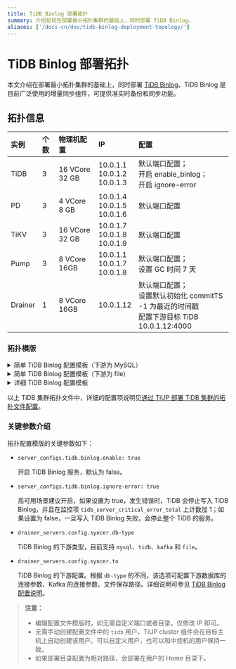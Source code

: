 ```yaml
---
title: TiDB Binlog 部署拓扑
summary: 介绍如何在部署最小拓扑集群的基础上，同时部署 TiDB Binlog。
aliases: ['/docs-cn/dev/tidb-binlog-deployment-topology/']
---
```


# TiDB Binlog 部署拓扑

本文介绍在部署最小拓扑集群的基础上，同时部署 [TiDB Binlog](/tidb-binlog/tidb-binlog-overview.md)。TiDB Binlog 是目前广泛使用的增量同步组件，可提供准实时备份和同步功能。

## 拓扑信息

| 实例 |个数| 物理机配置 | IP | 配置 |
| :-- | :-- | :-- | :-- | :-- |
|TiDB | 3 | 16 VCore 32 GB | 10.0.1.1 <br/> 10.0.1.2 <br/> 10.0.1.3 | 默认端口配置；<br/>开启 enable_binlog； <br/> 开启 ignore-error |
| PD | 3 | 4 VCore 8 GB | 10.0.1.4 <br/> 10.0.1.5 <br/> 10.0.1.6 | 默认端口配置 |
| TiKV | 3 | 16 VCore 32 GB | 10.0.1.7 <br/> 10.0.1.8 <br/> 10.0.1.9 | 默认端口配置 |
| Pump| 3 |8 VCore 16GB |10.0.1.1 <br/> 10.0.1.7 <br/> 10.0.1.8 | 默认端口配置； <br/> 设置 GC 时间 7 天 |
| Drainer | 1 | 8 VCore 16GB | 10.0.1.12 | 默认端口配置；<br/> 设置默认初始化 commitTS -1 为最近的时间戳 <br/> 配置下游目标 TiDB 10.0.1.12:4000 |

### 拓扑模版

<details>
<summary>简单 TiDB Binlog 配置模板（下游为 MySQL）</summary>

```yaml
# # Global variables are applied to all deployments and used as the default value of
# # the deployments if a specific deployment value is missing.
global:
  user: "tidb"
  ssh_port: 22
  deploy_dir: "/tidb-deploy"
  data_dir: "/tidb-data"

server_configs:
  tidb:
    binlog.enable: true
    binlog.ignore-error: true

pd_servers:
  - host: 10.0.1.4
  - host: 10.0.1.5
  - host: 10.0.1.6
tidb_servers:
  - host: 10.0.1.1
  - host: 10.0.1.2
  - host: 10.0.1.3
tikv_servers:
  - host: 10.0.1.7
  - host: 10.0.1.8
  - host: 10.0.1.9

pump_servers:
  - host: 10.0.1.1
  - host: 10.0.1.2
  - host: 10.0.1.3
drainer_servers:
  - host: 10.0.1.12
    config:
      syncer.db-type: "tidb"
      syncer.to.host: "10.0.1.12"
      syncer.to.user: "root"
      syncer.to.password: ""
      syncer.to.port: 4000

monitoring_servers:
  - host: 10.0.1.10

grafana_servers:
  - host: 10.0.1.10

alertmanager_servers:
  - host: 10.0.1.10
```

</details>

<details>
<summary>简单 TiDB Binlog 配置模板（下游为 file）</summary>

```yaml
# # Global variables are applied to all deployments and used as the default value of
# # the deployments if a specific deployment value is missing.
global:
  user: "tidb"
  ssh_port: 22
  deploy_dir: "/tidb-deploy"
  data_dir: "/tidb-data"

server_configs:
  tidb:
    binlog.enable: true
    binlog.ignore-error: true

pd_servers:
  - host: 10.0.1.4
  - host: 10.0.1.5
  - host: 10.0.1.6
tidb_servers:
  - host: 10.0.1.1
  - host: 10.0.1.2
  - host: 10.0.1.3
tikv_servers:
  - host: 10.0.1.7
  - host: 10.0.1.8
  - host: 10.0.1.9

pump_servers:
  - host: 10.0.1.1
  - host: 10.0.1.2
  - host: 10.0.1.3
drainer_servers:
  - host: 10.0.1.12
    # drainer meta data directory path
    data_dir: "/path/to/save/data"
    config:
      syncer.db-type: "file"
      # directory to save binlog file, default same as data-dir(save checkpoint file) if this is not configured.
      # syncer.to.dir: "/path/to/save/binlog"

monitoring_servers:
  - host: 10.0.1.10

grafana_servers:
  - host: 10.0.1.10

alertmanager_servers:
  - host: 10.0.1.10
```

</details>

<details>
<summary>详细 TiDB Binlog 配置模板</summary>

```yaml
# # Global variables are applied to all deployments and used as the default value of
# # the deployments if a specific deployment value is missing.
global:
  user: "tidb"
  ssh_port: 22
  deploy_dir: "/tidb-deploy"
  data_dir: "/tidb-data"

# # Monitored variables are applied to all the machines.
monitored:
  node_exporter_port: 9100
  blackbox_exporter_port: 9115
  # deploy_dir: "/tidb-deploy/monitored-9100"
  # data_dir: "/tidb-data/monitored-9100"
  # log_dir: "/tidb-deploy/monitored-9100/log"

# # Server configs are used to specify the runtime configuration of TiDB components.
# # All configuration items can be found in TiDB docs:
# # - TiDB: https://docs.pingcap.com/zh/tidb/stable/tidb-configuration-file
# # - TiKV: https://docs.pingcap.com/zh/tidb/stable/tikv-configuration-file
# # - PD: https://docs.pingcap.com/zh/tidb/stable/pd-configuration-file
# # All configuration items use points to represent the hierarchy, e.g:
# #   readpool.storage.use-unified-pool
# #
# # You can overwrite this configuration via the instance-level `config` field.

server_configs:
  tidb:
    log.slow-threshold: 300
    binlog.enable: true
    binlog.ignore-error: true
  tikv:
    # server.grpc-concurrency: 4
    # raftstore.apply-pool-size: 2
    # raftstore.store-pool-size: 2
    # rocksdb.max-sub-compactions: 1
    # storage.block-cache.capacity: "16GB"
    # readpool.unified.max-thread-count: 12
    readpool.storage.use-unified-pool: false
    readpool.coprocessor.use-unified-pool: true
  pd:
    schedule.leader-schedule-limit: 4
    schedule.region-schedule-limit: 2048
    schedule.replica-schedule-limit: 64

pd_servers:
  - host: 10.0.1.4
    # ssh_port: 22
    # name: "pd-1"
    # client_port: 2379
    # peer_port: 2380
    # deploy_dir: "/tidb-deploy/pd-2379"
    # data_dir: "/tidb-data/pd-2379"
    # log_dir: "/tidb-deploy/pd-2379/log"
    # numa_node: "0,1"
    # # The following configs are used to overwrite the `server_configs.pd` values.
    # config:
    #   schedule.max-merge-region-size: 20
    #   schedule.max-merge-region-keys: 200000
  - host: 10.0.1.5
  - host: 10.0.1.6
tidb_servers:
  - host: 10.0.1.1
    # ssh_port: 22
    # port: 4000
    # status_port: 10080
    # deploy_dir: "/tidb-deploy/tidb-4000"
    # log_dir: "/tidb-deploy/tidb-4000/log"
    # numa_node: "0,1"
    # # The following configs are used to overwrite the `server_configs.tidb` values.
    # config:
    #   log.slow-query-file: tidb-slow-overwrited.log
  - host: 10.0.1.2
  - host: 10.0.1.3
tikv_servers:
  - host: 10.0.1.7
    # ssh_port: 22
    # port: 20160
    # status_port: 20180
    # deploy_dir: "/tidb-deploy/tikv-20160"
    # data_dir: "/tidb-data/tikv-20160"
    # log_dir: "/tidb-deploy/tikv-20160/log"
    # numa_node: "0,1"
    # # The following configs are used to overwrite the `server_configs.tikv` values.
    # config:
    #   server.grpc-concurrency: 4
    #   server.labels: { zone: "zone1", dc: "dc1", host: "host1" }
  - host: 10.0.1.8
  - host: 10.0.1.9

pump_servers:
  - host: 10.0.1.1
    ssh_port: 22
    port: 8250
    deploy_dir: "/tidb-deploy/pump-8250"
    data_dir: "/tidb-data/pump-8250"
    # The following configs are used to overwrite the `server_configs.pump` values.
    config:
      gc: 7
  - host: 10.0.1.2
    ssh_port: 22
    port: 8250
    deploy_dir: "/tidb-deploy/pump-8250"
    data_dir: "/tidb-data/pump-8250"
    # The following configs are used to overwrite the `server_configs.pump` values.
    config:
      gc: 7
  - host: 10.0.1.3
    ssh_port: 22
    port: 8250
    deploy_dir: "/tidb-deploy/pump-8250"
    data_dir: "/tidb-data/pump-8250"
    # The following configs are used to overwrite the `server_configs.pump` values.
    config:
      gc: 7
drainer_servers:
  - host: 10.0.1.12
    port: 8249
    deploy_dir: "/tidb-deploy/drainer-8249"
    data_dir: "/tidb-data/drainer-8249"
    # If drainer doesn't have a checkpoint, use initial commitTS as the initial checkpoint.
    # Will get a latest timestamp from pd if commit_ts is set to -1 (the default value).
    commit_ts: -1
    # The following configs are used to overwrite the `server_configs.drainer` values.
    config:
      syncer.db-type: "tidb"
      syncer.to.host: "10.0.1.12"
      syncer.to.user: "root"
      syncer.to.password: ""
      syncer.to.port: 4000
      syncer.to.checkpoint:
        schema: "tidb_binlog"
        type: "tidb"
        host: "10.0.1.14"
        user: "root"
        password: "123"
        port: 4000
  - host: 10.0.1.13
    port: 8249
    deploy_dir: "/tidb-deploy/drainer-8249"
    data_dir: "/tidb-data/drainer-8249"
    # If Drainer does not have a checkpoint, use the initial commitTS as the initial checkpoint.
    # If commit_ts is set to -1 (the default value), you will get a latest timestamp from PD.
    commit_ts: -1
    # The following configurations are used to overwrite the `server_configs.drainer` values.
    config:
      syncer.db-type: "kafka"
      syncer.replicate-do-db:
      - db1
      - db2
      syncer.to.kafka-addrs: "10.0.1.20:9092,10.0.1.21:9092,10.0.1.22:9092"
      syncer.to.kafka-version: "2.4.0"
      syncer.to.topic-name: "asyouwish"

monitoring_servers:
  - host: 10.0.1.10
    # ssh_port: 22
    # port: 9090
    # deploy_dir: "/tidb-deploy/prometheus-8249"
    # data_dir: "/tidb-data/prometheus-8249"
    # log_dir: "/tidb-deploy/prometheus-8249/log"

grafana_servers:
  - host: 10.0.1.10
    # port: 3000
    # deploy_dir: /tidb-deploy/grafana-3000

alertmanager_servers:
  - host: 10.0.1.10
    # ssh_port: 22
    # web_port: 9093
    # cluster_port: 9094
    # deploy_dir: "/tidb-deploy/alertmanager-9093"
    # data_dir: "/tidb-data/alertmanager-9093"
    # log_dir: "/tidb-deploy/alertmanager-9093/log"
```

</details>

以上 TiDB 集群拓扑文件中，详细的配置项说明见[通过 TiUP 部署 TiDB 集群的拓扑文件配置](/tiup/tiup-cluster-topology-reference.md)。

### 关键参数介绍

拓扑配置模版的关键参数如下：

- `server_configs.tidb.binlog.enable: true`

    开启 TiDB Binlog 服务，默认为 false。

- `server_configs.tidb.binlog.ignore-error: true`

    高可用场景建议开启，如果设置为 true，发生错误时，TiDB 会停止写入 TiDB Binlog，并且在监控项 `tidb_server_critical_error_total` 上计数加 1；如果设置为 false，一旦写入 TiDB Binlog 失败，会停止整个 TiDB 的服务。

- `drainer_servers.config.syncer.db-type`

    TiDB Binlog 的下游类型，目前支持 `mysql`、`tidb`、`kafka` 和 `file`。

- `drainer_servers.config.syncer.to`

    TiDB Binlog 的下游配置。根据 `db-type` 的不同，该选项可配置下游数据库的连接参数、Kafka 的连接参数、文件保存路径。详细说明可参见 [TiDB Binlog 配置说明](/tidb-binlog/tidb-binlog-configuration-file.md#syncerto)。

> **注意：**
>
> - 编辑配置文件模版时，如无需自定义端口或者目录，仅修改 IP 即可。
> - 无需手动创建配置文件中的 `tidb` 用户，TiUP cluster 组件会在目标主机上自动创建该用户。可以自定义用户，也可以和中控机的用户保持一致。
> - 如果部署目录配置为相对路径，会部署在用户的 Home 目录下。
